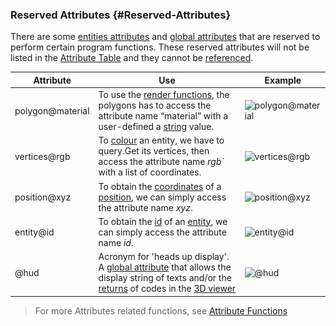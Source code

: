 ### Reserved Attributes {#Reserved-Attributes}

There are some [entities attributes](/chapter_2_geo-info_data_model/User_Defined_Attributes.md) and [global attributes](/chapter_2_geo-info_data_model/User_Defined_Attributes.md) that are reserved to perform certain program functions. These reserved attributes will not be listed in the [Attribute Table](..\chapter_1_mobius_interface\3D_view.md) and they cannot be [referenced](..\chapter_3_procedures\Rules.md).

| Attribute | Use | Example |
| --- | --- | --- |
| polygon@material | To use the [render functions](../chapter_3_procedures/Functions.md), the polygons has to access the attribute name “material” with a user-defined a [string](..\chapter_3_procedures\Values.md) value. | ![polygon@material](..\..\assets\chapter_2_assets\polygon@material.png)<br> |
| vertices@rgb | To [colour](../chapter_3_procedures/Functions.md) an entity, we have to query.Get its vertices, then access the attribute name _rgb`_ with a list of coordinates.  | ![vertices@rgb](..\..\assets\chapter_2_assets\vertices@rgb.png)<br> |
| position@xyz | To obtain the [coordinates](Position.md) of a [position](Position.md), we can simply access the attribute name _xyz_.| ![position@xyz](..\..\assets\chapter_2_assets\position@xyz.png)<br> |
| entity@id | To obtain the [id](Default_Attributes.md) of an [entity](Entities.md), we can simply access the attribute name _id_. | ![entity@id](..\..\assets\chapter_2_assets\entity@id.png)<br> |
| @hud | Acronym for &#039;heads up display&#039;. A [global attribute](User_Defined_Attributes.md) that allows the display string of texts and/or the [returns](../chapter_1_mobius_interface/execute.md) of codes in the [3D viewer](../chapter_1_mobius_interface/3D_view.md) | ![@hud](..\..\assets\chapter_2_assets\@hud.png)<br> |

> For more Attributes related functions, see [Attribute Functions](..\chapter_3_procedures\AttributeFunctions.md)